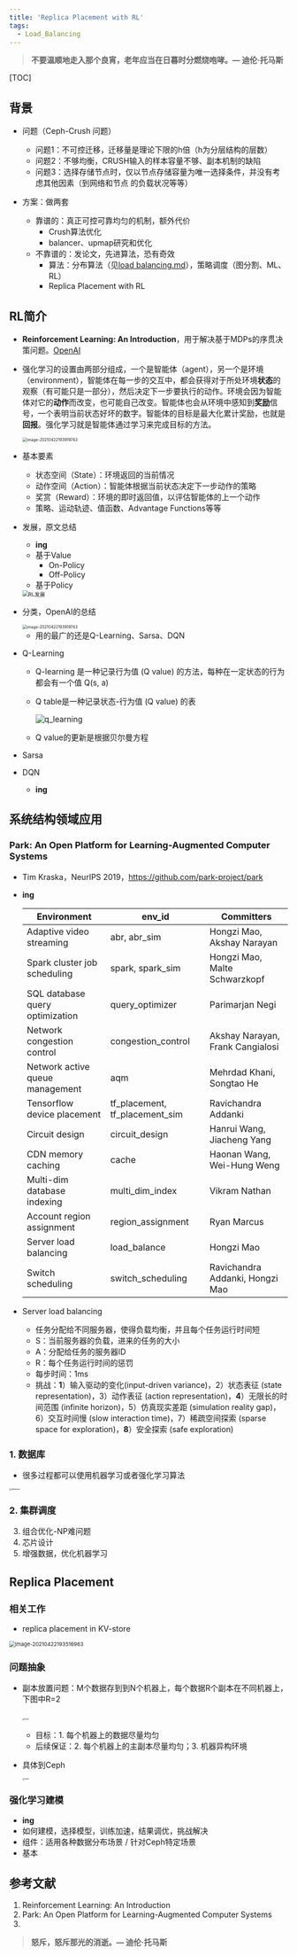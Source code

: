 ```yaml
---
title: 'Replica Placement with RL'
tags:
  - Load_Balancing
---
```


<!-- # Replica Placement -->

> **不要温顺地走入那个良宵，老年应当在日暮时分燃烧咆哮。— 迪伦·托马斯**



[TOC]

## 背景

- 问题（Ceph-Crush 问题）
  - 问题1：不可控迁移，迁移量是理论下限的h倍（h为分层结构的层数）
  - 问题2：不够均衡，CRUSH输入的样本容量不够、副本机制的缺陷
  - 问题3：选择存储节点时，仅以节点存储容量为唯一选择条件，并没有考虑其他因素（到网络和节点
    的负载状况等等）

- 方案：做两套
  - 靠谱的：真正可控可靠均匀的机制，额外代价
    - Crush算法优化
    - balancer、upmap研究和优化
  - 不靠谱的：发论文，先进算法，恐有奇效
    - 算法：分布算法（见[load balancing.md](2021-04-12-数据分布和负载均衡.md)），策略调度（图分割、ML、RL）
    - Replica Placement with RL



## RL简介

- **Reinforcement Learning: An Introduction**，用于解决基于MDPs的序贯决策问题。[OpenAI](https://spinningup.openai.com/en/latest/index.html)

- 强化学习的设置由两部分组成，一个是智能体（agent），另一个是环境（environment），智能体在每一步的交互中，都会获得对于所处环境**状态**的观察（有可能只是一部分），然后决定下一步要执行的动作。环境会因为智能体对它的**动作**而改变，也可能自己改变。智能体也会从环境中感知到**奖励**信号，一个表明当前状态好坏的数字。智能体的目标是最大化累计奖励，也就是**回报**。强化学习就是智能体通过学习来完成目标的方法。

  

  <img src="../../photos/image-20210422193919743.png" alt="image-20210422193919743" style="zoom: 50%;" />

- 基本要素

  - 状态空间（State）：环境返回的当前情况
  - 动作空间（Action）：智能体根据当前状态决定下一步动作的策略
  - 奖赏（Reward）：环境的即时返回值，以评估智能体的上一个动作
  - 策略、运动轨迹、值函数、Advantage Functions等等

- 发展，原文总结

  - **ing**
  - 基于Value
    - On-Policy
    - Off-Policy
  - 基于Policy

  <img src="..\..\photos\RL发展.png" alt="RL发展" style="zoom:67%;" />

- 分类，OpenAI的总结

  <img src="../../photos/rl_algorithms.svg" alt="image-20210422193919743" style="zoom: 50%;" />

  - 用的最广的还是Q-Learning、Sarsa、DQN
  
- Q-Learning

  - Q-learning 是一种记录行为值 (Q value) 的方法，每种在一定状态的行为都会有一个值 Q(s, a)

  - Q table是一种记录状态-行为值 (Q value) 的表

    ![q_learning](..\..\photos\q_learning.png)

  - Q value的更新是根据贝尔曼方程

- Sarsa

- DQN

  - **ing**

## 系统结构领域应用

### Park: An Open Platform for Learning-Augmented Computer Systems

- Tim Kraska，NeurIPS 2019，https://github.com/park-project/park

- **ing**

  | Environment                     | env_id                         | Committers                       |
  | ------------------------------- | ------------------------------ | -------------------------------- |
  | Adaptive video streaming        | abr, abr_sim                   | Hongzi Mao, Akshay Narayan       |
  | Spark cluster job scheduling    | spark, spark_sim               | Hongzi Mao, Malte Schwarzkopf    |
  | SQL database query optimization | query_optimizer                | Parimarjan Negi                  |
  | Network congestion control      | congestion_control             | Akshay Narayan, Frank Cangialosi |
  | Network active queue management | aqm                            | Mehrdad Khani, Songtao He        |
  | Tensorflow device placement     | tf_placement, tf_placement_sim | Ravichandra Addanki              |
  | Circuit design                  | circuit_design                 | Hanrui Wang, Jiacheng Yang       |
  | CDN memory caching              | cache                          | Haonan Wang, Wei-Hung Weng       |
  | Multi-dim database indexing     | multi_dim_index                | Vikram Nathan                    |
  | Account region assignment       | region_assignment              | Ryan Marcus                      |
  | Server load balancing           | load_balance                   | Hongzi Mao                       |
  | Switch scheduling               | switch_scheduling              | Ravichandra Addanki, Hongzi Mao  |
  
- Server load balancing

  - 任务分配给不同服务器，使得负载均衡，并且每个任务运行时间短
  - S：当前服务器的负载，进来的任务的大小
  - A：分配给任务的服务器ID
  - R：每个任务运行时间的惩罚
  - 每步时间：1ms
  - 挑战：**1**）输入驱动的变化(input-driven variance)，2）状态表征 (state representation)，3）动作表征 (action representation)，**4**）无限长的时间范围 (infinite horizon)，5）仿真现实差距 (simulation reality gap)，6）交互时间慢 (slow interaction time)，7）稀疏空间探索 (sparse space for exploration)，**8**）安全探索 (safe exploration)

### 1. 数据库

- 很多过程都可以使用机器学习或者强化学习算法

<img src="..\..\photos\database.png" alt="database" style="zoom: 25%;" />

### 2. 集群调度

3. 组合优化-NP难问题
4. 芯片设计
5. 增强数据，优化机器学习

## Replica Placement

### 相关工作

- replica placement in KV-store

<img src="../../photos/image-20210422193516963.png" alt="image-20210422193516963" style="zoom:67%;" />

### 问题抽象

- 副本放置问题：M个数据存到到N个机器上，每个数据R个副本在不同机器上，下图中R=2

  ​	<img src="..\..\photos\load.png" alt="load" style="zoom: 25%;" />

  - 目标：1. 每个机器上的数据尽量均匀
  - 后续保证：2. 每个机器上的主副本尽量均匀；3. 机器异构环境

- 具体到Ceph

  <img src="..\..\photos\背景ceph.png" alt="load" style="zoom: 25%;" />

### 强化学习建模

- **ing**
- 如何建模，选择模型，训练加速，结果调优，挑战解决
- 组件：适用各种数据分布场景 /  针对Ceph特定场景
- 基本





## 参考文献

1. Reinforcement Learning: An Introduction
2. Park: An Open Platform for Learning-Augmented Computer Systems
3. 







> **怒斥，怒斥那光的消逝。— 迪伦·托马斯**